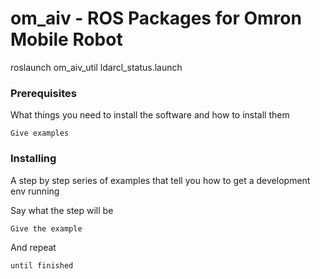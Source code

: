 # om_aiv - ROS Packages for Omron Mobile Robot

<!-- rosrun om_aiv_util ld_status_publisher.py -->

roslaunch om_aiv_util ldarcl_status.launch

### Prerequisites

What things you need to install the software and how to install them

```
Give examples
```

### Installing

A step by step series of examples that tell you how to get a development env running

Say what the step will be

```
Give the example
```

And repeat

```
until finished
```
